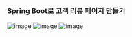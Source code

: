 ### Spring Boot로 고객 리뷰 페이지 만들기 
![image](https://github.com/narang-geti/somac-review/assets/124758100/2c09d510-748f-4fd2-94e8-1c162731dd96)
![image](https://github.com/narang-geti/somac-review/assets/124758100/9e130f91-855e-4c7a-ae9c-1bb980f0fcb5)
![image](https://github.com/narang-geti/somac-review/assets/124758100/9ab539f0-e3d5-46ea-b3f7-69599586edb6)
